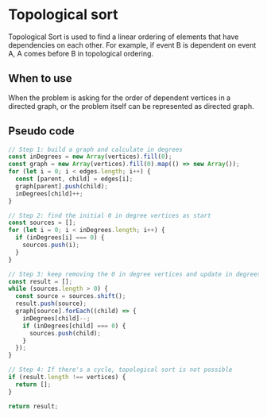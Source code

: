 # Topological sort

Topological Sort is used to find a linear ordering of elements that have dependencies on each other. For example, if event B is dependent on event A, A comes before B in topological ordering.

## When to use

When the problem is asking for the order of dependent vertices in a directed graph, or the problem itself can be represented as directed graph.

## Pseudo code

```javascript
// Step 1: build a graph and calculate in degrees
const inDegrees = new Array(vertices).fill(0);
const graph = new Array(vertices).fill(0).map(() => new Array());
for (let i = 0; i < edges.length; i++) {
  const [parent, child] = edges[i];
  graph[parent].push(child);
  inDegrees[child]++;
}

// Step 2: find the initial 0 in degree vertices as start
const sources = [];
for (let i = 0; i < inDegrees.length; i++) {
  if (inDegrees[i] === 0) {
    sources.push(i);
  }
}

// Step 3: keep removing the 0 in degree vertices and update in degrees
const result = [];
while (sources.length > 0) {
  const source = sources.shift();
  result.push(source);
  graph[source].forEach((child) => {
    inDegrees[child]--;
    if (inDegrees[child] === 0) {
      sources.push(child);
    }
  });
}

// Step 4: If there's a cycle, topological sort is not possible
if (result.length !== vertices) {
  return [];
}

return result;
```
